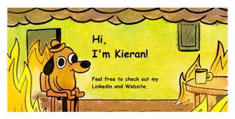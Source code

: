 ![GithubBanner](GithubBanner.png)

<!--

---

# About Me
I am a student studying BSc Computing, part-time, at the University of South Wales. Alongside my degree,
I work for the Office of National Statistics as a Software Developer. As an aspiring developer, I aim to pick up whatever
skills/knowledge I can, be through work, university or personal projects.

# Things I Use
[![My Skills](https://skillicons.dev/icons?i=html,css,js,ts,php,bootstrap,cs,py,raspberrypi,sqlite&perline5)](https://skillicons.dev)

I also have experience with reporting tools and database software, such as:
- SQL Server Management Studio
- SQL Server Reporting Services
- PowerBI

And some experience with the Web Content Management Tools:
- Drupal
- Joomla!

---

Please feel free to get in touch. My details can be found on my profile or on my [Website](https://www.totaldwarf.dev).

--?
